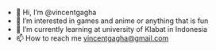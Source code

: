 - 👋 Hi, I’m @vincentgagha
- 👀 I’m interested in games and anime or anything that is fun
- 🌱 I’m currently learning at university of Klabat in Indonesia
- 📫 How to reach me vincentgagha@gmail.com

<!---
vincentgagha/vincentgagha is a ✨ special ✨ repository because its `README.md` (this file) appears on your GitHub profile.
You can click the Preview link to take a look at your changes.
--->
